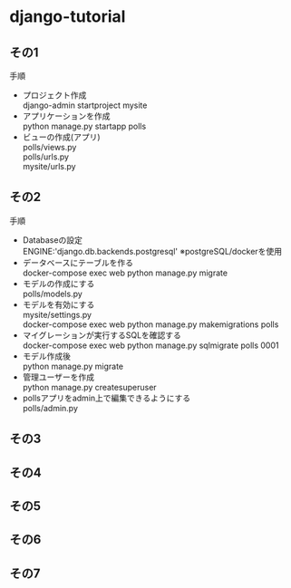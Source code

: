 # django-tutorial  
## その1  
 手順  
  - プロジェクト作成  
  django-admin startproject mysite  
  - アプリケーションを作成  
  python manage.py startapp polls  
  - ビューの作成(アプリ)  
  polls/views.py  
  polls/urls.py  
  mysite/urls.py  
## その2  
 手順  
  - Databaseの設定  
  ENGINE:'django.db.backends.postgresql' ※postgreSQL/dockerを使用   
  - データベースにテーブルを作る  
  docker-compose exec web python manage.py migrate  
  - モデルの作成にする  
  polls/models.py  
  - モデルを有効にする  
  mysite/settings.py  
  docker-compose exec web python manage.py makemigrations polls  
  - マイグレーションが実行するSQLを確認する  
  docker-compose exec web python manage.py sqlmigrate polls 0001  
  - モデル作成後  
  python manage.py migrate  
  - 管理ユーザーを作成  
  python manage.py createsuperuser  
  - pollsアプリをadmin上で編集できるようにする  
  polls/admin.py  
## その3  

## その4  

## その5  

## その6  

## その7  